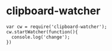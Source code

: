 # clipboard-watcher

    var cw = require('clipboard-watcher');
    cw.startWatcher(function(){
      console.log('change');
    })
    
    
